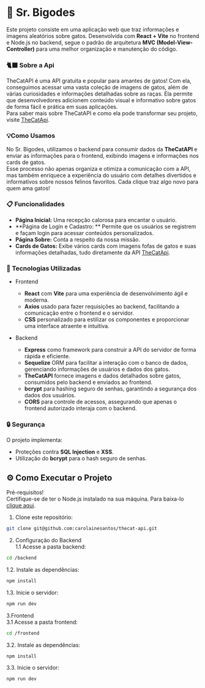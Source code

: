 # 🐾 Sr. Bigodes 
Este projeto consiste em uma aplicação web que traz informações e imagens aleatórios sobre gatos. Desenvolvida com **React + Vite** no frontend e Node.js no backend, 
segue o padrão de arquitetura **MVC (Model-View-Controller)** para uma melhor organização e manutenção do código.


### 🐈‍⬛ Sobre a Api 

TheCatAPI é uma API gratuita e popular para amantes de gatos! Com ela, conseguimos acessar uma vasta coleção de imagens de gatos, além de várias curiosidades e informações detalhadas sobre as raças. Ela permite que desenvolvedores adicionem conteúdo visual e informativo sobre gatos de forma fácil e prática em suas aplicações.<br>
Para saber mais sobre TheCatAPI e como ela pode transformar seu projeto, visite  [TheCatApi](https://thecatapi.com).


### 💡Como Usamos

No Sr. Bigodes, utilizamos o backend para consumir dados da **TheCatAPI** e enviar as informações para o frontend, exibindo imagens e informações nos cards de gatos. </br>
Esse processo não apenas organiza e otimiza a comunicação com a API, mas também enriquece a experiência do usuário com detalhes divertidos e informativos sobre nossos felinos favoritos. Cada clique traz algo novo para quem ama gatos!


### 📋 Funcionalidades

- **Página Inicial:** Uma recepção calorosa para encantar o usuário.
- **Página de Login e Cadastro: ** Permite que os usuários se registrem e façam login para acessar conteúdos personalizados.
- **Página Sobre:** Conta a respeito da nossa missão.
- **Cards de Gatos:** Exibe vários cards com imagens fofas de gatos e suas informações detalhadas, tudo diretamente da API [TheCatApi](https://thecatapi.com).


### 🚀 Tecnologias Utilizadas

- Frontend
   - **React** com **Vite** para uma experiência de desenvolvimento ágil e moderna.
   - **Axios** usado para fazer requisições ao backend, facilitando a comunicação entre o frontend e o servidor.
   - **CSS** personalizado para estilizar os componentes e proporcionar uma interface atraente e intuitiva.
 
- Backend
   - **Express** como framework para construir a API do servidor de forma rápida e eficiente.
   - **Sequelize** ORM para facilitar a interação com o banco de dados, gerenciando informações de usuários e dados dos gatos.
   - **TheCatAPI** fornece imagens e dados detalhados sobre gatos, consumidos pelo backend e enviados ao frontend.
   - **bcrypt** para hashing seguro de senhas, garantindo a segurança dos dados dos usuários.
   - **CORS** para controle de acessos, assegurando que apenas o frontend autorizado interaja com o backend.


### 🔒 Segurança

O projeto implementa:

- Proteções contra **SQL Injection** e **XSS**.
- Utilização do **bcrypt** para o hash seguro de senhas.


## ⚙️ Como Executar o Projeto

Pré-requisitos!<br>
Certifique-se de ter o Node.js instalado na sua máquina. Para baixa-lo [clique aqui](https://nodejs.org/pt).

1. Clone este repositório:

```bash
git clone git@github.com:carolainesantos/thecat-api.git
```

2. Configuração do Backend<br>
 1.1 Acesse a pasta backend:
   
```bash
cd /backend
```
 1.2. Instale as dependências:
      
   ```bash
   npm install
   ```
1.3. Inicie o servidor:
      
   ```bash
   npm run dev
   ```

3.Frontend <br>
   3.1 Acesse a pasta frontend:
      
   ```bash
   cd /frontend
   ```
   3.2. Instale as dependências:
         
   ```bash
   npm install
   ```
   3.3. Inicie o servidor:
         
   ```bash
   npm run dev
   ```













